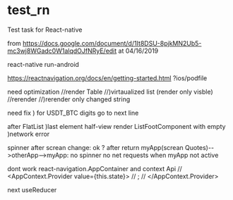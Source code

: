 # test_rn
Test task for React-native


from 
https://docs.google.com/document/d/1It8DSU-8pjkMN2Ub5-mc3wj8WGadc0W1alqdOJfNRyE/edit
at 04/16/2019 

react-native run-android


https://reactnavigation.org/docs/en/getting-started.html 
?ios/podfile


need optimization 
//render Table
//)virtaualized list (render only visble)
//rerender
//)rerender only changed string

need fix
) for USDT_BTC digits go to next line


after FlatList
)last element half-view
	render ListFootComponent with empty
)network error


spinner
	after screan change: ok
?	after return myApp(screan Quotes)-->otherApp-->myApp: no spinner
		no net requests when myApp not active


dont work react-navigation.AppContainer and context Api
// <AppContext.Provider value={this.state}>
//   <AppContainer/>;
// </AppContext.Provider>

next
useReducer
